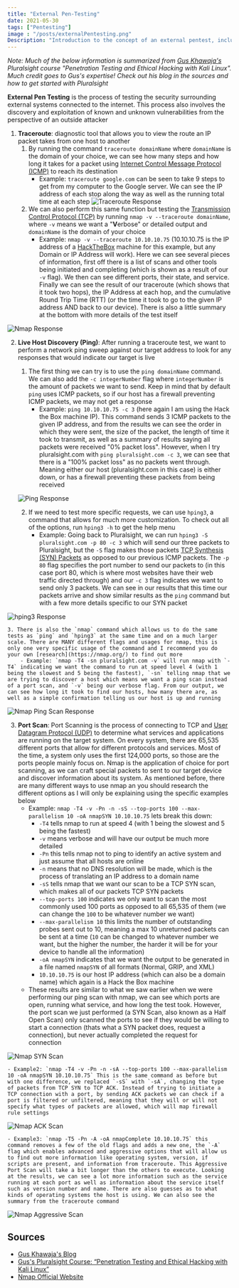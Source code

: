 ```yaml
---
title: "External Pen-Testing"
date: 2021-05-30
tags: ["Pentesting"]
image : "/posts/externalPentesting.png"
Description: "Introduction to the concept of an external pentest, including how it works and tasks normally performed."
---
```

*Note: Much of the below information is summarized from [Gus Khawaja's](https://ethicalhackingblog.com/about/) Pluralsight course "Penetration Testing and Ethical Hacking with Kali Linux". Much credit goes to Gus's expertise! Check out his blog in the sources and how to get started with Pluralsight*

**External Pen Testing** is the process of testing the security surrounding external systems connected to the internet. This process also involves the discovery and exploitation of known and unknown vulnerabilities from the perspective of an outside attacker
1. **Traceroute**: diagnostic tool that allows you to view the route an IP packet takes from one host to another
    1. By running the command `traceroute domainName` where `domainName` is the domain of your choice, we can see how many steps and how long it takes for a packet using [Internet Control Message Protocol (ICMP)](https://en.wikipedia.org/wiki/Internet_Control_Message_Protocol) to reach its destination
        - Example: `traceroute google.com` can be seen to take 9 steps to get from my computer to the Google server. We can see the IP address of each stop along the way as well as the running total time at each step
![Traceroute Response](../external1.png)
    2. We can also perform this same function but testing the [Transmission Control Protocol (TCP)](https://en.wikipedia.org/wiki/Transmission_Control_Protocol) by running `nmap -v --traceroute domainName`, where `-v` means we want a "**V**erbose" or detailed output and `domainName` is the domain of your choice
        - Example: `nmap -v --traceroute 10.10.10.75` (10.10.10.75 is the IP address of a [HackTheBox](https://www.hackthebox.eu) machine for this example, but any Domain or IP Address will work). Here we can see several pieces of information, first off there is a list of scans and other tools being initiated and completing (which is shown as a result of our `-v` flag). We then can see different ports, their state, and service. Finally we can see the result of our traceroute (which shows that it took two hops), the IP Address at each hop, and the cumulative Round Trip Time (RTT) (or the time it took to go to the given IP address AND back to our device). There is also a little summary at the bottom with more details of the test itself

![Nmap Response](../external2.png)

2. **Live Host Discovery (Ping)**: After running a traceroute test, we want to perform a network ping sweep against our target address to look for any responses that would indicate our target is live
    1. The first thing we can try is to use the `ping domainName` command. We can also add the `-c integerNumber` flag where `integerNumber` is the amount of packets we want to send. Keep in mind that by default `ping` uses ICMP packets, so if our host has a firewall preventing ICMP packets, we may not get a response
        - Example: `ping 10.10.10.75 -c 3` (here again I am using the Hack the Box machine IP). This command sends 3 ICMP packets to the given IP address, and from the results we can see the order in which they were sent, the size of the packet, the length of time it took to transmit, as well as a summary of results saying all packets were received "0% packet loss". However, when I try pluralsight.com with `ping pluralsight.com -c 3`, we can see that there is a "100% packet loss" as no packets went through. Meaning either our host (pluralsight.com in this case) is either down, or has a firewall preventing these packets from being received
    
    ![Ping Response](../external3.png)
    
    2. If we need to test more specific requests, we can use `hping3`, a command that allows for much more customization. To check out all of the options, run `hping3 -h` to get the help menu
        - Example: Going back to Pluralsight, we can run `hping3 -S pluralsight.com -p 80 -c 3` which will send our three packets to Pluralsight, but the `-S` flag makes those packets [TCP Synthesis (SYN) Packets](https://www.rapid7.com/blog/post/2017/11/27/firewall-reporting-excessive-syn-packets/) as opposed to our previous ICMP packets. The `-p 80` flag specifies the port number to send our packets to (in this case port 80, which is where most websites have their web traffic directed through) and our `-c 3` flag indicates we want to send only 3 packets. We can see in our results that this time our packets arrive and show similar results as the `ping` command but with a few more details specific to our SYN packet

![hping3 Response](../external4.png)

    3. There is also the `nmap` command which allows us to do the same tests as `ping` and `hping3` at the same time and on a much larger scale. There are MANY different flags and usages for nmap, this is only one very specific usage of the command and I recommend you do your own [research](https://nmap.org/) to find out more
        - Example: `nmap -T4 -sn pluralsight.com -v` will run nmap with `-T4` indicating we want the command to run at speed level 4 (with 1 being the slowest and 5 being the fastest), `-sn` telling nmap that we are trying to discover a host which means we want a ping scan instead of a port scan, and `-v` being our verbose flag. From our output, we can see how long it took to find our hosts, how many there are, as well as a simple confirmation telling us our host is up and running

![Nmap Ping Scan Response](../external5.png)

3. **Port Scan**: Port Scanning is the process of connecting to TCP and [User Datagram Protocol (UDP)](https://en.wikipedia.org/wiki/User_Datagram_Protocol) to determine what services and applications are running on the target system. On every system, there are 65,535 different ports that allow for different protocols and services. Most of the time, a system only uses the first 124,000 ports, so those are the ports people mainly focus on. Nmap is the application of choice for port scanning, as we can craft special packets to sent to our target device and discover information about its system. As mentioned before, there are many different ways to use nmap an you should research the different options as I will only be explaining using the specific examples below
    - Example: `nmap -T4 -v -Pn -n -sS --top-ports 100 --max-parallelism 10 -oA nmapSYN 10.10.10.75` lets break this down:
        - `-T4` tells nmap to run at speed 4 (with 1 being the slowest and 5 being the fastest)
        - `-v` means verbose and will have our output be much more detailed
        - `-Pn` this tells nmap not to ping to identify an active system and just assume that all hosts are online
        - `-n` means that no DNS resolution will be made, which is the process of translating an IP address to a domain name
        - `-sS` tells nmap that we want our scan to be a TCP SYN scan, which makes all of our packets TCP SYN packets
        - `--top-ports 100` indicates we only want to scan the most commonly used 100 ports as opposed to all 65,535 of them (we can change the `100` to be whatever number we want)
        - `--max-parallelism 10` this limits the number of outstanding probes sent out to 10, meaning a max 10 unreturned packets can be sent at a time (`10` can be changed to whatever number we want, but the higher the number, the harder it will be for your device to handle all the information)
        - `-oA nmapSYN` indicates that we want the output to be generated in a file named `nmapSYN` of all formats (Normal, GRIP, and XML)
        - `10.10.10.75` is our host IP address (which can also be a domain name) which again is a Hack the Box machine
    - These results are similar to what we saw earlier when we were performing our ping scan with nmap, we can see which ports are open, running what service, and how long the test took. However, the port scan we just performed (a SYN Scan, also known as a Half Open Scan) only scanned the ports to see if they would be willing to start a connection (thats what a SYN packet does, request a connection), but never actually completed the request for connection

![Nmap SYN Scan](../external6.png)

    - Example2: `nmap -T4 -v -Pn -n -sA --top-ports 100 --max-parallelism 10 -oA nmapSYN 10.10.10.75` This is the same command as before but with one difference, we replaced `-sS` with `-sA`, changing the type of packets from TCP SYN to TCP ACK. Instead of trying to initiate a TCP connection with a port, by sending ACK packets we can check if a port is filtered or unfiltered, meaning that they will or will not specify what types of packets are allowed, which will map firewall rule settings

![Nmap ACK Scan](../external7.png)

    - Example3: `nmap -T5 -Pn -A -oA nmapComplete 10.10.10.75` this command removes a few of the old flags and adds a new one, the `-A` flag which enables advanced and aggressive options that will allow us to find out more information like operating system, version, if scripts are present, and information from traceroute. This Aggressive Port Scan will take a bit longer than the others to execute. Looking at the results, we can see a lot more information such as the service running at each port as well as information about the service itself such as version number and name. There are also guesses as to what kinds of operating systems the host is using. We can also see the summary from the traceroute command

![Nmap Aggressive Scan](../external8.png)

## Sources
* [Gus Khawaja's Blog](https://ethicalhackingblog.com/)
* [Gus's Pluralsight Course: “Penetration Testing and Ethical Hacking with Kali Linux”](https://www.pluralsight.com/courses/kali-linux-penetration-testing-ethical-hacking)
* [Nmap Official Website](https://nmap.org/)